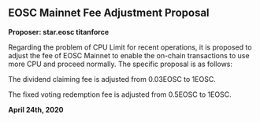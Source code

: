 ## EOSC Mainnet Fee Adjustment Proposal

**Proposer: star.eosc titanforce**


Regarding the problem of CPU Limit for recent operations, it is proposed to adjust the fee of EOSC Mainnet to enable the on-chain transactions to use more CPU and proceed normally. The specific proposal is as follows:

The dividend claiming fee is adjusted from 0.03EOSC to 1EOSC.

The fixed voting redemption fee is adjusted from 0.5EOSC to 1EOSC.

**April 24th, 2020**
